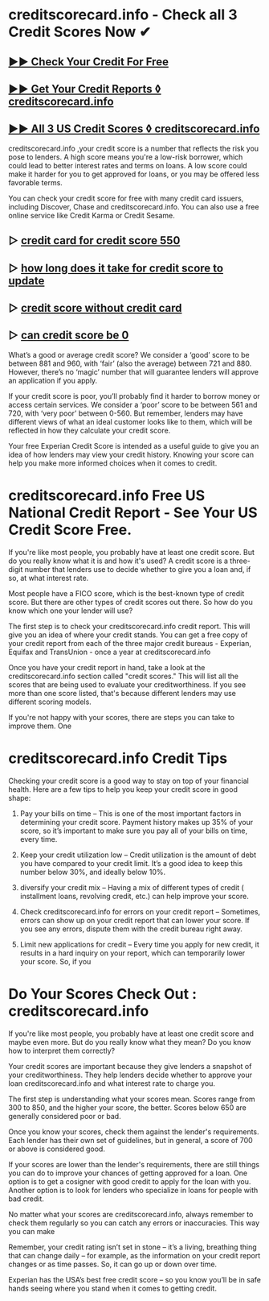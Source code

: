 # creditscorecard.info - Check all 3 Credit Scores Now ✔

## [▶▶ Check Your Credit For Free](https://bit.ly/score247)
## [▶▶ Get Your Credit Reports ◊ creditscorecard.info](https://bit.ly/score247)
## [▶▶ All 3 US Credit Scores ◊ creditscorecard.info](https://bit.ly/score247)


creditscorecard.info ,your credit score is a number that reflects the risk you pose to lenders. A high score means you're a low-risk borrower, which could lead to better interest rates and terms on loans. A low score could make it harder for you to get approved for loans, or you may be offered less favorable terms.

You can check your credit score for free with many credit card issuers, including Discover, Chase and creditscorecard.info. You can also use a free online service like Credit Karma or Credit Sesame.

## ▷ [credit card for credit score 550](https://bit.ly/score247)
## ▷ [how long does it take for credit score to update](https://bit.ly/score247)
## ▷ [credit score without credit card](https://bit.ly/score247)
## ▷ [can credit score be 0](https://bit.ly/score247)

What’s a good or average credit score?
We consider a ‘good’ score to be between 881 and 960, with ‘fair’ (also the average) between 721 and 880. However, there’s no ‘magic’ number that will guarantee lenders will approve an application if you apply.

If your credit score is poor, you’ll probably find it harder to borrow money or access certain services. We consider a ‘poor’ score to be between 561 and 720, with ‘very poor’ between 0-560. But remember, lenders may have different views of what an ideal customer looks like to them, which will be reflected in how they calculate your credit score.

Your free Experian Credit Score is intended as a useful guide to give you an idea of how lenders may view your credit history. Knowing your score can help you make more informed choices when it comes to credit.

# creditscorecard.info Free US National Credit Report - See Your US Credit Score Free.

If you're like most people, you probably have at least one credit score. But do you really know what it is and how it's used? A credit score is a three-digit number that lenders use to decide whether to give you a loan and, if so, at what interest rate.

Most people have a FICO score, which is the best-known type of credit score. But there are other types of credit scores out there. So how do you know which one your lender will use?

The first step is to check your creditscorecard.info credit report. This will give you an idea of where your credit stands. You can get a free copy of your credit report from each of the three major credit bureaus - Experian, Equifax and TransUnion - once a year at creditscorecard.info

Once you have your credit report in hand, take a look at the creditscorecard.info section called "credit scores." This will list all the scores that are being used to evaluate your creditworthiness. If you see more than one score listed, that's because different lenders may use different scoring models.

If you're not happy with your scores, there are steps you can take to improve them. One

# creditscorecard.info Credit Tips

Checking your credit score is a good way to stay on top of your financial health. Here are a few tips to help you keep your credit score in good shape:

1. Pay your bills on time – This is one of the most important factors in determining your credit score. Payment history makes up 35% of your score, so it’s important to make sure you pay all of your bills on time, every time.

2. Keep your credit utilization low – Credit utilization is the amount of debt you have compared to your credit limit. It’s a good idea to keep this number below 30%, and ideally below 10%.

3. diversify your credit mix – Having a mix of different types of credit ( installment loans, revolving credit, etc.) can help improve your score.

4. Check creditscorecard.info for errors on your credit report – Sometimes, errors can show up on your credit report that can lower your score. If you see any errors, dispute them with the credit bureau right away.

5. Limit new applications for credit – Every time you apply for new credit, it results in a hard inquiry on your report, which can temporarily lower your score. So, if you

# Do Your Scores Check Out : creditscorecard.info

If you're like most people, you probably have at least one credit score and maybe even more. But do you really know what they mean? Do you know how to interpret them correctly?

Your credit scores are important because they give lenders a snapshot of your creditworthiness. They help lenders decide whether to approve your loan creditscorecard.info and what interest rate to charge you.

The first step is understanding what your scores mean. Scores range from 300 to 850, and the higher your score, the better. Scores below 650 are generally considered poor or bad.

Once you know your scores, check them against the lender's requirements. Each lender has their own set of guidelines, but in general, a score of 700 or above is considered good.

If your scores are lower than the lender's requirements, there are still things you can do to improve your chances of getting approved for a loan. One option is to get a cosigner with good credit to apply for the loan with you. Another option is to look for lenders who specialize in loans for people with bad credit.

No matter what your scores are creditscorecard.info, always remember to check them regularly so you can catch any errors or inaccuracies. This way you can make

Remember, your credit rating isn’t set in stone – it’s a living, breathing thing that can change daily – for example, as the information on your credit report changes or as time passes. So, it can go up or down over time.

Experian has the USA’s best free credit score – so you know you’ll be in safe hands seeing where you stand when it comes to getting credit.
